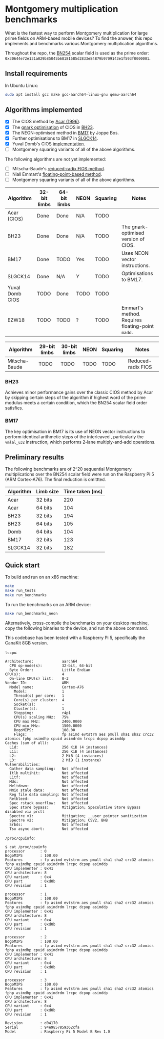 # Montgomery multiplication benchmarks

What is the fastest way to perform Montgomery multiplication for large prime
fields on ARM-based mobile devices? To find the answer, this repo implements
and benchmarks various Montgomery multiplication algorithms.

Throughout the repo, the [BN254](https://hackmd.io/@jpw/bn254) scalar field is
used as the prime order:
`0x30644e72e131a029b85045b68181585d2833e84879b9709143e1f593f0000001`.

## Install requirements

In Ubuntu Linux:

```bash
sudo apt install gcc make gcc-aarch64-linux-gnu qemu-aarch64
```

## Algorithms implemented

- [x] The CIOS method by [Acar
  (1996)](https://www.microsoft.com/en-us/research/wp-content/uploads/1996/01/j37acmon.pdf).
- [x] The [gnark optimisation](https://hackmd.io/@gnark/modular_multiplication)
  of CIOS in
  [BH23](https://tches.iacr.org/index.php/TCHES/article/view/10972/10279).
- [x] The NEON-optimised method in [BM17](https://eprint.iacr.org/2017/1057.pdf) by Joppe Bos.
- [x] Further optimisations to BM17 in [SLGCK14](https://eprint.iacr.org/2014/760.pdf).
- [x] Yuval Domb's CIOS [implementation](https://github.com/ingonyama-zk/ingo_skyscraper/tree/main/src).
- [ ] Montgomery squaring variants of all of the above algorithms.

The following algorithms are not yet implemented:

- [ ] Mitscha-Baude's [reduced-radix FIOS method](https://github.com/mitschabaude/montgomery/blob/main/doc/zprize22.md#13-x-30-bit-multiplication).
- [ ] Niall Emmart's [floating-point-based method](https://ieeexplore.ieee.org/document/8464792/).
- [ ] Montgomery squaring variants of all of the above algorithms.

| Algorithm           | 32-bit limbs | 64-bit limbs | NEON | Squaring | Notes                                                 |
|-|-|-|-|-|-|
| Acar (CIOS)         | Done         | Done         | N/A  | TODO     |                                                       |
| BH23                | Done         | Done         | N/A  | TODO     | The gnark-optimised version of CIOS.                  |
| BM17                | Done         | TODO         | Yes  | TODO     | Uses NEON vector instructions.                        |
| SLGCK14             | Done         | N/A          | Y    | TODO     | Optimisations to BM17.                                |
| Yuval Domb CIOS     | TODO         | Done         | TODO | TODO     |                                                       |
| EZW18               | TODO         | TODO         | ?    | TODO     | Emmart's method. Requires floating-point `madd`.      |

| Algorithm           | 29-bit limbs | 30-bit limbs | NEON | Squaring | Notes                                                 |
|-|-|-|-|-|-|
| Mitscha-Baude       | TODO         | TODO         | TODO | TODO     | Reduced-radix FIOS                                    |

### BH23

Achieves minor performance gains over the classic CIOS method by Acar by
skipping certain steps of the algorithm if highest word of the prime modulus
meets a certain condition, which the BN254 scalar field order satisfies. 

### BM17

The key optimisation in BM17 is its use of NEON vector instructions to perform
identical arithmetic steps of the interleaved  , particularly the `vmlal_u32`
instruction, which performs 2-lane multiply-and-add operations.

## Preliminary results

The following benchmarks are of 2^20 sequential Montgomery multiplications over
the BN254 scalar field were run on the Raspberry Pi 5 (ARM Cortex-A76). The
final reduction is omittted.

| Algorithm | Limb size | Time taken (ms) |
|-----------|-----------|-----------------|
| Acar      | 32 bits   | 220             |
| Acar      | 64 bits   | 104             |
| BH23      | 32 bits   | 194             |
| BH23      | 64 bits   | 105             |
| Domb      | 64 bits   | 104             |
| BM17      | 32 bits   | 123             |
| SLGCK14   | 32 bits   | 182             |

## Quick start

To build and run on an x86 machine:

```bash
make
make run_tests
make run_benchmarks
```

To run the benchmarks on an ARM device:

```bash
make run_benchmarks_neon
```

Alternatively, cross-compile the benchmarks on your desktop machine, copy the
following binaries to the device, and run the above command.

This codebase has been tested with a Raspberry Pi 5, specifically the CanaKit 8GB version.

`lscpu`:

```
Architecture:             aarch64
  CPU op-mode(s):         32-bit, 64-bit
  Byte Order:             Little Endian
CPU(s):                   4
  On-line CPU(s) list:    0-3
Vendor ID:                ARM
  Model name:             Cortex-A76
    Model:                1
    Thread(s) per core:   1
    Core(s) per cluster:  4
    Socket(s):            -
    Cluster(s):           1
    Stepping:             r4p1
    CPU(s) scaling MHz:   75%
    CPU max MHz:          2400.0000
    CPU min MHz:          1500.0000
    BogoMIPS:             108.00
    Flags:                fp asimd evtstrm aes pmull sha1 sha2 crc32 atomics fphp asimdhp cpuid asimdrdm lrcpc dcpop asimddp
Caches (sum of all):      
  L1d:                    256 KiB (4 instances)
  L1i:                    256 KiB (4 instances)
  L2:                     2 MiB (4 instances)
  L3:                     2 MiB (1 instance)
Vulnerabilities:          
  Gather data sampling:   Not affected
  Itlb multihit:          Not affected
  L1tf:                   Not affected
  Mds:                    Not affected
  Meltdown:               Not affected
  Mmio stale data:        Not affected
  Reg file data sampling: Not affected
  Retbleed:               Not affected
  Spec rstack overflow:   Not affected
  Spec store bypass:      Mitigation; Speculative Store Bypass disabled via prctl
  Spectre v1:             Mitigation; __user pointer sanitization
  Spectre v2:             Mitigation; CSV2, BHB
  Srbds:                  Not affected
  Tsx async abort:        Not affected
```


`/proc/cpuinfo`:

```
$ cat /proc/cpuinfo 
processor       : 0
BogoMIPS        : 108.00
Features        : fp asimd evtstrm aes pmull sha1 sha2 crc32 atomics fphp asimdhp cpuid asimdrdm lrcpc dcpop asimddp
CPU implementer : 0x41
CPU architecture: 8
CPU variant     : 0x4
CPU part        : 0xd0b
CPU revision    : 1

processor       : 1
BogoMIPS        : 108.00
Features        : fp asimd evtstrm aes pmull sha1 sha2 crc32 atomics fphp asimdhp cpuid asimdrdm lrcpc dcpop asimddp
CPU implementer : 0x41
CPU architecture: 8
CPU variant     : 0x4
CPU part        : 0xd0b
CPU revision    : 1

processor       : 2
BogoMIPS        : 108.00
Features        : fp asimd evtstrm aes pmull sha1 sha2 crc32 atomics fphp asimdhp cpuid asimdrdm lrcpc dcpop asimddp
CPU implementer : 0x41
CPU architecture: 8
CPU variant     : 0x4
CPU part        : 0xd0b
CPU revision    : 1

processor       : 3
BogoMIPS        : 108.00
Features        : fp asimd evtstrm aes pmull sha1 sha2 crc32 atomics fphp asimdhp cpuid asimdrdm lrcpc dcpop asimddp
CPU implementer : 0x41
CPU architecture: 8
CPU variant     : 0x4
CPU part        : 0xd0b
CPU revision    : 1

Revision        : d04170
Serial          : 94e9857859362cfa
Model           : Raspberry Pi 5 Model B Rev 1.0
```
